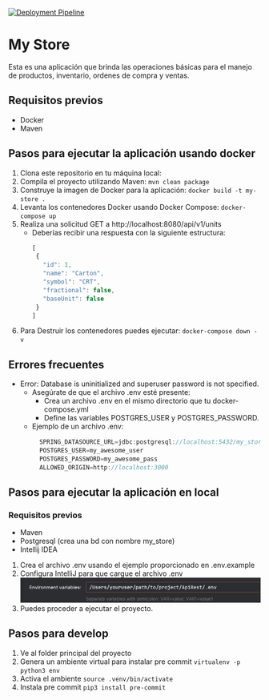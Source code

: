 [![Deployment Pipeline](https://github.com/miguelpiza93/ApiRest/actions/workflows/pipeline.yml/badge.svg)](https://github.com/miguelpiza93/ApiRest/actions/workflows/pipeline.yml)

# My Store

Esta es una aplicación que brinda las operaciones básicas para el manejo de productos, inventario, ordenes de compra y ventas.

## Requisitos previos

- Docker
- Maven

## Pasos para ejecutar la aplicación usando docker

1. Clona este repositorio en tu máquina local:
2. Compila el proyecto utilizando Maven: `mvn clean package`
3. Construye la imagen de Docker para la aplicación: `docker build -t my-store .`
4. Levanta los contenedores Docker usando Docker Compose: `docker-compose up`
5. Realiza una solicitud GET a http://localhost:8080/api/v1/units
   - Deberías recibir una respuesta con la siguiente estructura:
     ```javascript
     [
      {
        "id": 1,
        "name": "Carton",
        "symbol": "CRT",
        "fractional": false,
        "baseUnit": false
      }
     ]
      ```
6. Para Destruir los contenedores puedes ejecutar: `docker-compose down -v`

## Errores frecuentes
- Error: Database is uninitialized and superuser password is not specified.
  - Asegúrate de que el archivo .env esté presente: 
    - Crea un archivo .env en el mismo directorio que tu docker-compose.yml
    - Define las variables POSTGRES_USER y POSTGRES_PASSWORD. 
  - Ejemplo de un archivo .env:
      ```javascript
        SPRING_DATASOURCE_URL=jdbc:postgresql://localhost:5432/my_store
        POSTGRES_USER=my_awesome_user
        POSTGRES_PASSWORD=my_awesome_pass
        ALLOWED_ORIGIN=http://localhost:3000
      ```

## Pasos para ejecutar la aplicación en local

### Requisitos previos
- Maven
- Postgresql (crea una bd con nombre my_store)
- Intellij IDEA

1. Crea el archivo .env usando el ejemplo proporcionado en .env.example
2. Configura IntelliJ para que cargue el archivo .env
![img.png](img.png)
3. Puedes proceder a ejecutar el proyecto.

## Pasos para develop

1. Ve al folder principal del proyecto
2. Genera un ambiente virtual para instalar pre commit `virtualenv -p python3 env`
3. Activa el ambiente `source .venv/bin/activate`
4. Instala pre commit `pip3 install pre-commit`
